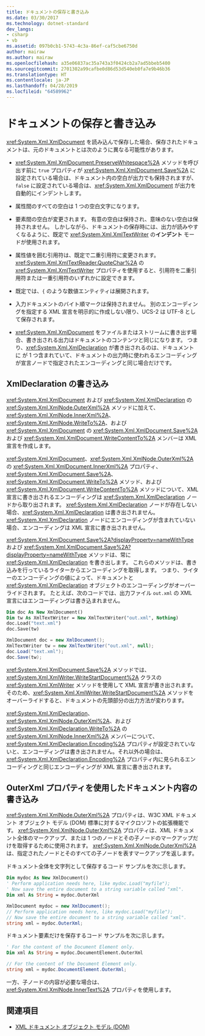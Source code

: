 ```yaml
---
title: ドキュメントの保存と書き込み
ms.date: 03/30/2017
ms.technology: dotnet-standard
dev_langs:
- csharp
- vb
ms.assetid: 097b0cb1-5743-4c3a-86ef-caf5cbe6750d
author: mairaw
ms.author: mairaw
ms.openlocfilehash: a35e06837ac35a743a3f0424cb2a7ad5bbeb5400
ms.sourcegitcommit: 2701302a99cafbe0d86d53d540eb0fa7e9b46b36
ms.translationtype: HT
ms.contentlocale: ja-JP
ms.lasthandoff: 04/28/2019
ms.locfileid: "64589962"
---
```

# <a name="saving-and-writing-a-document"></a>ドキュメントの保存と書き込み
<xref:System.Xml.XmlDocument> を読み込んで保存した場合、保存されたドキュメントは、元のドキュメントとは次のように異なる可能性があります。  
  
- <xref:System.Xml.XmlDocument.PreserveWhitespace%2A> メソッドを呼び出す前に `true` プロパティが <xref:System.Xml.XmlDocument.Save%2A> に設定されている場合は、ドキュメント内の空白が出力でも保持されますが、`false` に設定されている場合は、<xref:System.Xml.XmlDocument> が出力を自動的にインデントします。  
  
- 属性間のすべての空白は 1 つの空白文字になります。  
  
- 要素間の空白が変更されます。 有意の空白は保持され、意味のない空白は保持されません。 しかしながら、ドキュメントの保存時には、出力が読みやすくなるように、既定で <xref:System.Xml.XmlTextWriter> の**インデント** モードが使用されます。  
  
- 属性値を囲む引用符は、既定で二重引用符に変更されます。 <xref:System.Xml.XmlTextReader.QuoteChar%2A> の <xref:System.Xml.XmlTextWriter> プロパティを使用すると、引用符を二重引用符または一重引用符のいずれかに設定できます。  
  
- 既定では、`{` のような数値エンティティは展開されます。  
  
- 入力ドキュメントのバイト順マークは保持されません。 別のエンコーディングを指定する XML 宣言を明示的に作成しない限り、UCS-2 は UTF-8 として保存されます。  
  
- <xref:System.Xml.XmlDocument> をファイルまたはストリームに書き出す場合、書き出される出力はドキュメントのコンテンツと同じになります。 つまり、<xref:System.Xml.XmlDeclaration> が書き出されるのは、ドキュメントに  が 1 つ含まれていて、ドキュメントの出力時に使われるエンコーディングが宣言ノードで指定されたエンコーディングと同じ場合だけです。  
  
## <a name="writing-an-xmldeclaration"></a>XmlDeclaration の書き込み  
 <xref:System.Xml.XmlDocument> および <xref:System.Xml.XmlDeclaration> の <xref:System.Xml.XmlNode.OuterXml%2A> メソッドに加えて、<xref:System.Xml.XmlNode.InnerXml%2A>、<xref:System.Xml.XmlNode.WriteTo%2A>、および <xref:System.Xml.XmlDocument> の <xref:System.Xml.XmlDocument.Save%2A> および <xref:System.Xml.XmlDocument.WriteContentTo%2A> メンバーは XML 宣言を作成します。  
  
 <xref:System.Xml.XmlDocument>、<xref:System.Xml.XmlNode.OuterXml%2A> の <xref:System.Xml.XmlDocument.InnerXml%2A> プロパティ、<xref:System.Xml.XmlDocument.Save%2A>、<xref:System.Xml.XmlDocument.WriteTo%2A> メソッド、および <xref:System.Xml.XmlDocument.WriteContentTo%2A> メソッドについて、XML 宣言に書き出されるエンコーディングは <xref:System.Xml.XmlDeclaration> ノードから取り出されます。 <xref:System.Xml.XmlDeclaration> ノードが存在しない場合、<xref:System.Xml.XmlDeclaration> は書き出されません。<xref:System.Xml.XmlDeclaration> ノードにエンコーディングが含まれていない場合、エンコーディングは XML 宣言に書き出されません。  
  
 <xref:System.Xml.XmlDocument.Save%2A?displayProperty=nameWithType> および <xref:System.Xml.XmlDocument.Save%2A?displayProperty=nameWithType> メソッドは、常に <xref:System.Xml.XmlDeclaration> を書き出します。 これらのメソッドは、書き込みを行っているライターからエンコーディングを取得します。 つまり、ライターのエンコーディングの値によって、ドキュメントと <xref:System.Xml.XmlDeclaration> オブジェクトのエンコーディングがオーバーライドされます。 たとえば、次のコードでは、出力ファイル `out.xml` の XML 宣言にはエンコーディングは書き込まれません。  
  
```vb  
Dim doc As New XmlDocument()  
Dim tw As XmlTextWriter = New XmlTextWriter("out.xml", Nothing)  
doc.Load("text.xml")  
doc.Save(tw)  
```  
  
```csharp  
XmlDocument doc = new XmlDocument();  
XmlTextWriter tw = new XmlTextWriter("out.xml", null);  
doc.Load("text.xml");  
doc.Save(tw);  
```  
  
 <xref:System.Xml.XmlDocument.Save%2A> メソッドでは、<xref:System.Xml.XmlWriter.WriteStartDocument%2A> クラスの <xref:System.Xml.XmlWriter> メソッドを使用して XML 宣言が書き出されます。 そのため、<xref:System.Xml.XmlWriter.WriteStartDocument%2A> メソッドをオーバーライドすると、ドキュメントの先頭部分の出力方法が変わります。  
  
 <xref:System.Xml.XmlDeclaration>、<xref:System.Xml.XmlNode.OuterXml%2A>、および <xref:System.Xml.XmlDeclaration.WriteTo%2A> の <xref:System.Xml.XmlNode.InnerXml%2A> メンバーについて、<xref:System.Xml.XmlDeclaration.Encoding%2A> プロパティが設定されていないと、エンコーディングは書き出されません。それ以外の場合は、<xref:System.Xml.XmlDeclaration.Encoding%2A> プロパティ内に見られるエンコーディングと同じエンコーディングが XML 宣言に書き出されます。  
  
## <a name="writing-document-content-using-the-outerxml-property"></a>OuterXml プロパティを使用したドキュメント内容の書き込み  
 <xref:System.Xml.XmlNode.OuterXml%2A> プロパティは、W3C XML ドキュメント オブジェクト モデル (DOM) 標準に対するマイクロソフトの拡張機能です。 <xref:System.Xml.XmlNode.OuterXml%2A> プロパティは、XML ドキュメント全体のマークアップ、または 1 つのノードとその子ノードのマークアップだけを取得するために使用されます。 <xref:System.Xml.XmlNode.OuterXml%2A> は、指定されたノードとそのすべての子ノードを表すマークアップを返します。  
  
 ドキュメント全体を文字列として保存するコード サンプルを次に示します。  
  
```vb  
Dim mydoc As New XmlDocument()  
' Perform application needs here, like mydoc.Load("myfile");  
' Now save the entire document to a string variable called "xml".  
Dim xml As String = mydoc.OuterXml  
```  
  
```csharp  
XmlDocument mydoc = new XmlDocument();  
// Perform application needs here, like mydoc.Load("myfile");  
// Now save the entire document to a string variable called "xml".  
string xml = mydoc.OuterXml;  
```  
  
 ドキュメント要素だけを保存するコード サンプルを次に示します。  
  
```vb  
' For the content of the Document Element only.  
Dim xml As String = mydoc.DocumentElement.OuterXml  
```  
  
```csharp  
// For the content of the Document Element only.  
string xml = mydoc.DocumentElement.OuterXml;  
```  
  
 一方、子ノードの内容が必要な場合は、<xref:System.Xml.XmlNode.InnerText%2A> プロパティを使用します。  
  
## <a name="see-also"></a>関連項目

- [XML ドキュメント オブジェクト モデル (DOM)](../../../../docs/standard/data/xml/xml-document-object-model-dom.md)
